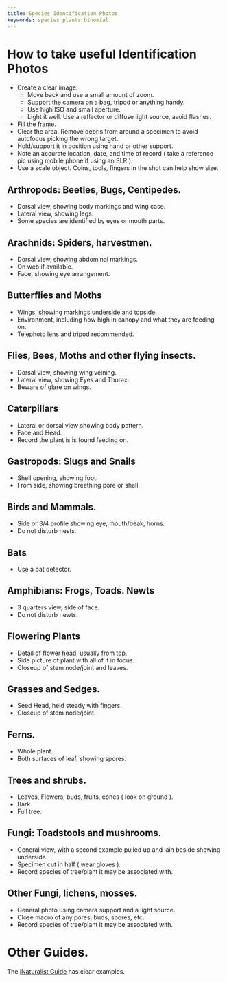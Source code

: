 ```yaml
---
title: Species Identification Photos
keywords: species plants binomial
---
```


# How to take useful Identification Photos

- Create a clear image.
    - Move back and use a small amount of zoom.
    - Support the camera on a bag, tripod or anything handy.
    - Use high ISO and small aperture.
    - Light it well. Use a reflector or diffuse light source, avoid flashes.
- Fill the frame. 
- Clear the area. Remove debris from around a specimen to avoid autofocus picking the wrong target.
- Hold/support it in position using hand or other support.
- Note an accurate location, date, and time of record ( take a reference pic using mobile phone if using an SLR ).
- Use a scale object. Coins, tools, fingers in the shot can help show size.

## Arthropods: Beetles, Bugs, Centipedes.
- Dorsal view, showing body markings and wing case.
- Lateral view, showing legs.
- Some species are identified by eyes or mouth parts.

## Arachnids: Spiders, harvestmen.
- Dorsal view, showing abdominal markings.
- On web if available.
- Face, showing eye arrangement.

## Butterflies and Moths
- Wings, showing markings underside and topside.
- Environment, including how high in canopy and what they are feeding on.
- Telephoto lens and tripod recommended.

## Flies, Bees, Moths and other flying insects.
- Dorsal view, showing wing veining. 
- Lateral view, showing Eyes and Thorax.
- Beware of glare on wings.

## Caterpillars
- Lateral or dorsal view showing body pattern.
- Face and Head.
- Record the plant is is found feeding on.

## Gastropods: Slugs and Snails
- Shell opening, showing foot.
- From side, showing breathing pore or shell.

## Birds and Mammals.
- Side or 3/4 profile showing eye, mouth/beak, horns.
- Do not disturb nests.

## Bats
- Use a bat detector.

## Amphibians: Frogs, Toads. Newts
- 3 quarters view, side of face. 
- Do not disturb newts.

## Flowering Plants
- Detail of flower head, usually from top.
- Side picture of plant with all of it in focus.
- Closeup of stem node/joint and leaves.

## Grasses and Sedges.
- Seed Head, held steady with fingers.
- Closeup of stem node/joint.

## Ferns.
- Whole plant.
- Both surfaces of leaf, showing spores.

## Trees and shrubs.
- Leaves, Flowers, buds, fruits, cones ( look on ground ).
- Bark.
- Full tree.

## Fungi: Toadstools and mushrooms.
- General view, with a second example pulled up and lain beside showing underside.
- Specimen cut in half ( wear gloves ). 
- Record species of tree/plant it may be associated with.

## Other Fungi, lichens, mosses.
- General photo using camera support and a light source.
- Close macro of any pores, buds, spores, etc.
- Record species of tree/plant it may be associated with. 


# Other Guides.

The [iNaturalist Guide](https://bcparksfoundation.ca/site/assets/files/1697/inaturalist_photo_guide_-_final.pdf) has clear examples.
